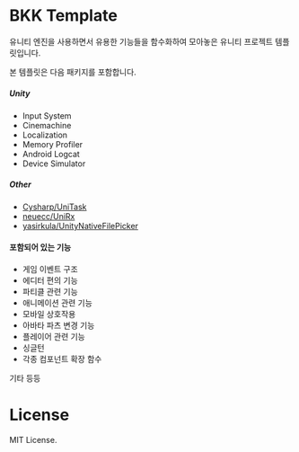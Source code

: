 # BKK Template

유니티 엔진을 사용하면서 유용한 기능들을 함수화하여 모아놓은 유니티 프로젝트 템플릿입니다.

본 템플릿은 다음 패키지를 포함합니다.

##### Unity
- Input System
- Cinemachine
- Localization
- Memory Profiler
- Android Logcat
- Device Simulator

##### Other
- [Cysharp/UniTask](https://github.com/Cysharp/UniTask)
- [neuecc/UniRx](https://github.com/neuecc/UniRx)
- [yasirkula/UnityNativeFilePicker](https://github.com/yasirkula/UnityNativeFilePicker)

#### 포함되어 있는 기능

- 게임 이벤트 구조
- 에디터 편의 기능
- 파티클 관련 기능
- 애니메이션 관련 기능
- 모바일 상호작용
- 아바타 파츠 변경 기능
- 플레이어 관련 기능
- 싱글턴
- 각종 컴포넌트 확장 함수

기타 등등


# License
MIT License.
